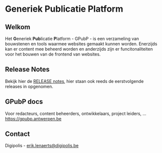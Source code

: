 # Generiek Publicatie Platform

## Welkom

Het **G**eneriek **Pub**licatie **P**latform - GPubP - is een verzameling van bouwstenen en tools waarmee websites gemaakt kunnen worden. Enerzijds kan er content mee beheerd worden en anderzijds zijn er funcitonaliteiten voor het bouwen van de frontend van websites.

## Release Notes
Bekijk hier de [RELEASE notes](/docs/RELEASE.md), hier staan ook reeds de eerstvolgende releases in opgenomen. 

## GPubP docs

Voor redacteurs, content beheerders, ontwikkelaars, project leiders, ... https://gpubp.antwerpen.be

## Contact
Digipolis - erik.lenaerts@digipolis.be